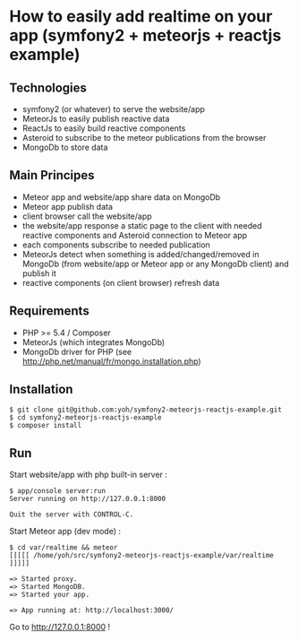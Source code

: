 # How to easily add realtime on your app (symfony2 + meteorjs + reactjs example)


## Technologies
- symfony2 (or whatever) to serve the website/app
- MeteorJs to easily publish reactive data
- ReactJs to easily build reactive components
- Asteroid to subscribe to the meteor publications from the browser
- MongoDb to store data

## Main Principes
- Meteor app and website/app share data on MongoDb
- Meteor app publish data
- client browser call the website/app
- the website/app response a static page to the client with needed reactive components and Asteroid connection to Meteor app
- each components subscribe to needed publication
- MeteorJs detect when something is added/changed/removed in MongoDb (from website/app or Meteor app or any MongoDb client) and publish it
- reactive components (on client browser) refresh data

## Requirements
- PHP >= 5.4 / Composer
- MeteorJs (which integrates MongoDb)
- MongoDb driver for PHP (see http://php.net/manual/fr/mongo.installation.php)

## Installation
```
$ git clone git@github.com:yoh/symfony2-meteorjs-reactjs-example.git
$ cd symfony2-meteorjs-reactjs-example
$ composer install
```

## Run
Start website/app with php built-in server :
```
$ app/console server:run
Server running on http://127.0.0.1:8000

Quit the server with CONTROL-C.
```

Start Meteor app (dev mode) :
```
$ cd var/realtime && meteor
[[[[[ /home/yoh/src/symfony2-meteorjs-reactjs-example/var/realtime ]]]]]

=> Started proxy.
=> Started MongoDB.
=> Started your app.

=> App running at: http://localhost:3000/
```

Go to http://127.0.0.1:8000 !
